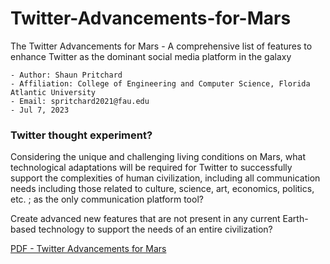 # Twitter-Advancements-for-Mars
The Twitter Advancements for Mars - A comprehensive list of features to enhance Twitter as the dominant social media platform in the galaxy

```
- Author: Shaun Pritchard 
- Affiliation: College of Engineering and Computer Science, Florida Atlantic University 
- Email: spritchard2021@fau.edu
- Jul 7, 2023
```
### Twitter thought experiment?

Considering the unique and challenging living conditions on Mars, what technological adaptations will be required for Twitter to successfully support the complexities of human civilization, including all communication needs including those related to culture, science, art, economics, politics, etc. ; as the only communication platform tool?

Create advanced new features that are not present in any current Earth-based technology to support the needs of an entire civilization?


[PDF - Twitter Advancements for Mars](https://github.com/shaungt1/Twitter-Advancements-for-Mars/blob/main/Twitter%20Advancements%20for%20Mars.pdf)
